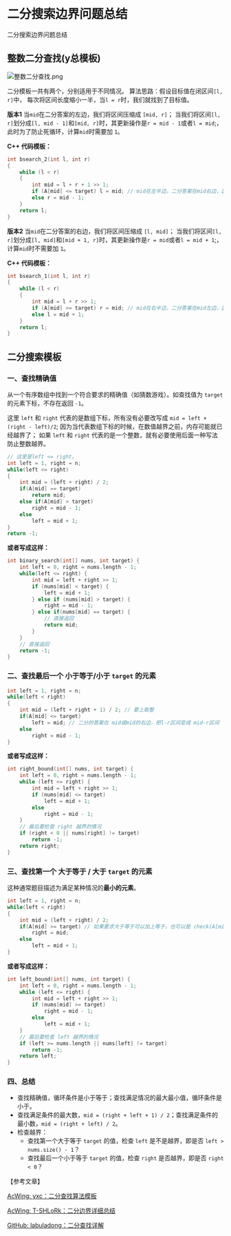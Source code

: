 # 二分搜索边界问题总结

二分搜索边界问题总结

## 整数二分查找(y总模板)

![整数二分查找.png](https://cdn.acwing.com/media/article/image/2021/01/31/41956_8aeeaf4163-整数二分查找.png) 

二分模板一共有两个，分别适用于不同情况。
算法思路：假设目标值在闭区间`[l, r]`中， 每次将区间长度缩小一半，当`l = r`时，我们就找到了目标值。


**版本1**
当`mid`在二分答案的左边，我们将区间压缩成 `[mid, r]`；
当我们将区间`[l, r]`划分成`[l, mid - 1]`和`[mid, r]`时，其更新操作是`r = mid - 1`或者`l = mid`;，此时为了防止死循环，计算`mid`时需要加 `1`。

**C++ 代码模板：**
```cpp
int bsearch_2(int l, int r)
{
    while (l < r)
    {
        int mid = l + r + 1 >> 1;
        if (A[mid] <= target) l = mid; // mid在左半边，二分答案在mid右边，区间压缩为[mid, r]，从左往后找最后一个小于等于target的数
        else r = mid - 1;
    }
    return l;
}
```


**版本2**
当`mid`在二分答案的右边，我们将区间压缩成 `[l, mid]`；
当我们将区间`[l, r]`划分成`[l, mid]`和`[mid + 1, r]`时，其更新操作是`r = mid`或者`l = mid + 1`;，计算`mid`时不需要加 `1`。

**C++ 代码模板：**
```cpp
int bsearch_1(int l, int r)
{
    while (l < r)
    {
        int mid = l + r >> 1;
        if (A[mid] >= target) r = mid; // mid在右半边，二分答案在mid左边，区间压缩为[l, mid]，从左往后找第一个大于等于target的数
        else l = mid + 1;
    }
    return l;
}
```

## 二分搜索模板



### 一、查找精确值

从一个有序数组中找到一个符合要求的精确值（如猜数游戏）。如查找值为 `target` 的元素下标，不存在返回 `-1`。

这里 `left` 和 `right` 代表的是数组下标，所有没有必要改写成 `mid = left + (right - left)/2`;
因为当代表数组下标的时候，在数值越界之前，内存可能就已经越界了；
如果 `left` 和 `right` 代表的是一个整数，就有必要使用后面一种写法防止整数越界。

```c++
// 这里是left <= right。
int left = 1, right = n;
while(left <= right)
{
    int mid = (left + right) / 2;
    if(A[mid] == target)
        return mid;
    else if(A[mid] > target)
        right = mid - 1;
    else
        left = mid + 1;
}
return -1;
```

**或者写成这样：**

```c++
int binary_search(int[] nums, int target) {
    int left = 0, right = nums.length - 1; 
    while(left <= right) {
        int mid = left + right >> 1;
        if (nums[mid] < target) {
            left = mid + 1;
        } else if (nums[mid] > target) {
            right = mid - 1; 
        } else if(nums[mid] == target) {
            // 直接返回
            return mid;
        }
    }
    // 直接返回
    return -1;
}
```

### 二、查找最后一个 小于等于/小于 `target` 的元素

```c++
int left = 1, right = n;
while(left < right)
{
    int mid = (left + right + 1) / 2; // 要上取整
    if(A[mid] <= target)
        left = mid; // 二分的答案在 mid或mid的右边，把l-r区间变成 mid-r区间
    else
        right = mid - 1;
}
```

**或者写成这样：**

```c++
int right_bound(int[] nums, int target) {
    int left = 0, right = nums.length - 1;
    while (left <= right) {
        int mid = left + right >> 1;
        if (nums[mid] <= target)
            left = mid + 1;
        else
            right = mid - 1;
    }
    // 最后要检查 right 越界的情况
    if (right < 0 || nums[right] != target)
        return -1;
    return right;
}
```


### 三、查找第一个 大于等于 / 大于 `target` 的元素

这种通常题目描述为满足某种情况的**最小的元素**。

```c++
int left = 1, right = n;
while(left < right)
{
    int mid = (left + right) / 2;
    if(A[mid] >= target) // 如果要求大于等于可以加上等于，也可以是 check(A[mid])
        right = mid;
    else
        left = mid + 1;
}
```

**或者写成这样：**

```c++
int left_bound(int[] nums, int target) {
    int left = 0, right = nums.length - 1;
    while (left <= right) {
        int mid = left + right >> 1;
        if (nums[mid] >= target)
            right = mid - 1;
        else
            left = mid + 1;
    }
    // 最后要检查 left 越界的情况
    if (left >= nums.length || nums[left] != target)
        return -1;
    return left;
}
```

### 四、总结

- 查找精确值，循环条件是小于等于；查找满足情况的最大最小值，循环条件是小于。
- 查找满足条件的最大数，`mid = (right + left + 1) / 2`；查找满足条件的最小数，`mid = (right + left) / 2`。
- 检查越界：
  - 查找第一个大于等于 `target` 的值，检查 `left` 是不是越界，即是否 `left > nums.size() - 1`？
  - 查找最后一个小于等于 `target` 的值，检查 `right` 是否越界，即是否 `right < 0`？



【参考文章】

[AcWing: yxc：二分查找算法模板](https://www.acwing.com/file_system/file/content/whole/index/content/3073/)

[AcWing: T-SHLoRk：二分边界详细总结](https://www.acwing.com/blog/content/307/)

[GitHub: labuladong：二分查找详解](https://github.com/labuladong/fucking-algorithm/blob/master/%E7%AE%97%E6%B3%95%E6%80%9D%E7%BB%B4%E7%B3%BB%E5%88%97/%E4%BA%8C%E5%88%86%E6%9F%A5%E6%89%BE%E8%AF%A6%E8%A7%A3.md)